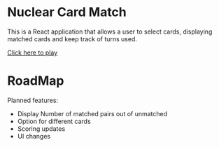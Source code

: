 # Nuclear Card Match

This is a React application that allows a user to select cards, displaying matched cards and keep track of turns used. 

<a href="https://aqueousotter.github.io/React-Card-Match/">Click here to play</a>

# RoadMap
Planned features:
* Display Number of matched pairs out of unmatched
* Option for different cards
* Scoring updates
* UI changes
